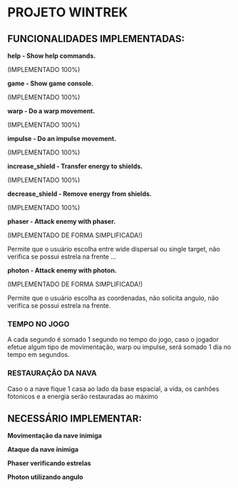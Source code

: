 # PROJETO WINTREK

## FUNCIONALIDADES IMPLEMENTADAS:

**help            - Show help commands.**

(IMPLEMENTADO 100%)

**game            - Show game console.**

(IMPLEMENTADO 100%)

**warp            - Do a warp movement.**

(IMPLEMENTADO 100%)

**impulse         - Do an impulse movement.**

(IMPLEMENTADO 100%)

**increase_shield - Transfer energy to shields.**

(IMPLEMENTADO 100%)

**decrease_shield - Remove energy from shields.**

(IMPLEMENTADO 100%)

**phaser          - Attack enemy with phaser.**

(IMPLEMENTADO DE FORMA SIMPLIFICADA!)

Permite que o usuário escolha entre wide dispersal ou single target, não verifica se possui estrela na frente ...

**photon          - Attack enemy with photon.**

(IMPLEMENTADO DE FORMA SIMPLIFICADA!)

Permite que o usuário escolha as coordenadas, não solicita angulo, não verifica se possui estrela na frente.

### TEMPO NO JOGO

A cada segundo é somado 1 segundo no tempo do jogo, caso o jogador efetue algum tipo de movimentação, warp ou impulse, será somado 1 dia no tempo em segundos.

### RESTAURAÇÃO DA NAVA

Caso o a nave fique 1 casa ao lado da base espacial, a vida, os canhões fotonicos e a energia serão restauradas ao máximo

## NECESSÁRIO IMPLEMENTAR:

**Movimentação da nave inimiga**

**Ataque da nave inimiga**

**Phaser verificando estrelas**

**Photon utilizando angulo**